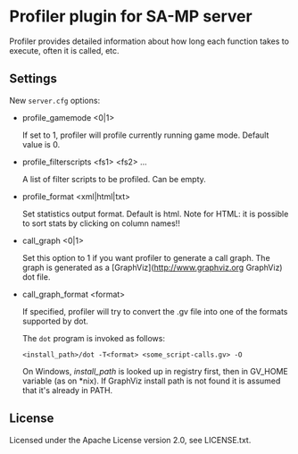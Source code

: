 Profiler plugin for SA-MP server
================================

Profiler provides detailed information about how long each function takes to execute, often it is called, etc.

Settings
--------

New `server.cfg` options:

*	profile_gamemode &lt;0|1&gt;

	If set to 1, profiler will profile currently running game mode. Default value is 0.

*	profile_filterscripts &lt;fs1&gt; &lt;fs2&gt; ...

	A list of filter scripts to be profiled. Can be empty.

*	profile_format &lt;xml|html|txt&gt;

	Set statistics output format. Default is html. 
	Note for HTML: it is possible to sort stats by clicking on column names!!

*	call_graph &lt;0|1&gt;

	Set this option to 1 if you want profiler to generate a call graph.
	The graph is generated as a [GraphViz](http://www.graphviz.org GraphViz) dot file.

*	call_graph_format &lt;format&gt;

	If specified, profiler will try to convert the .gv file into one of the formats supported by dot. 

	The `dot` program is invoked as follows:

	`<install_path>/dot -T<format> <some_script-calls.gv> -O`

	On Windows, *install_path* is looked up in registry first, then in GV_HOME variable (as on *nix).
	If GraphViz install path is not found it is assumed that it's already in PATH.

License
-------

Licensed under the Apache License version 2.0, see LICENSE.txt.

